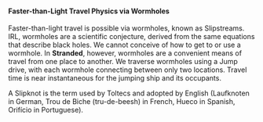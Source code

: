 #### Faster-than-Light Travel Physics via Wormholes

Faster-than-light travel is possible via wormholes, known as Slipstreams. IRL, wormholes are a scientific conjecture, derived from the same equations that describe black holes. We cannot conceive of how to get to or use a wormhole. In **Stranded**, however, wormholes are a convenient means of travel from one place to another. We traverse wormholes using a Jump drive, with each wormhole connecting between only two locations. Travel time is near instantaneous for the jumping ship and its occupants.

A Slipknot is the term used by Toltecs and adopted by English (Laufknoten in German, Trou de Biche (tru-de-beesh) in French, Hueco in Spanish, Orifício in Portuguese).
